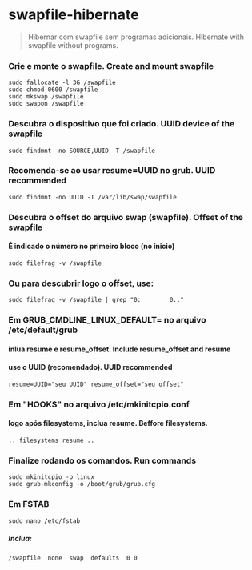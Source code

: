 # swapfile-hibernate

> Hibernar com swapfile sem programas adicionais.
> Hibernate with swapfile without programs. 

### Crie e monte o swapfile. Create and mount swapfile
```
sudo fallocate -l 3G /swapfile
sudo chmod 0600 /swapfile
sudo mkswap /swapfile
sudo swapon /swapfile
```

### Descubra o dispositivo que foi criado. UUID device of the swapfile
    sudo findmnt -no SOURCE,UUID -T /swapfile
  
### Recomenda-se ao usar resume=UUID no grub. UUID recommended
    sudo findmnt -no UUID -T /var/lib/swap/swapfile

### Descubra o offset do arquivo swap (swapfile). Offset of the swapfile
#### É indicado o número no primeiro bloco (no ínicio)
    sudo filefrag -v /swapfile

### Ou para descubrir logo o offset, use:
    sudo filefrag -v /swapfile | grep "0:        0.."

### Em GRUB_CMDLINE_LINUX_DEFAULT= no arquivo /etc/default/grub ###
#### inlua resume e resume_offset. Include resume_offset and resume ####
#### use o UUID (recomendado). UUID recommended #####
    resume=UUID="seu UUID" resume_offset="seu offset"

### Em "HOOKS" no arquivo /etc/mkinitcpio.conf ###
#### logo após filesystems, inclua resume. Beffore filesystems. ####
    .. filesystems resume ..

### Finalize rodando os comandos. Run commands ###
```
sudo mkinitcpio -p linux
sudo grub-mkconfig -o /boot/grub/grub.cfg
```
### Em FSTAB
    sudo nano /etc/fstab
##### Inclua:
    /swapfile  none  swap  defaults  0 0

